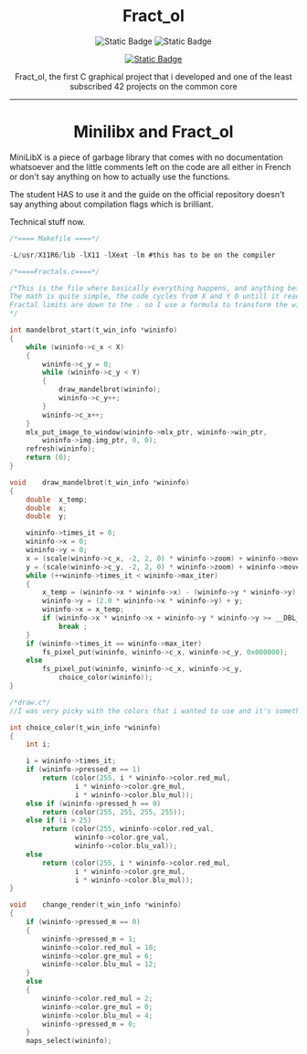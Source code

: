 <div align = "center">

# Fract_ol
![Static Badge](https://img.shields.io/badge/115%2F100-green?style=for-the-badge&logo=42&logoColor=%23F0EDCC&label=Score&labelColor=%2302343F&color=%23F0EDCC
)
![Static Badge](https://img.shields.io/badge/Language-green?style=for-the-badge&logo=C&logoColor=%23F0EDCC&labelColor=%2302343F&color=%23F0EDCC
)

[![Static Badge](https://img.shields.io/badge/Music%20Suggestion-Click%20Me?style=for-the-badge&logo=YouTube&logoColor=%23000000&labelColor=%23FFFFFF&color=%23FF0000)](https://www.youtube.com/watch?v=kd-8yZ1hhko)

Fract_ol, the first C graphical project that i developed and one of the least subscribed 42 projects on the common core

---

</div>

<div align="center">

# Minilibx and Fract_ol

</div>


MiniLibX is a piece of garbage library that comes with no documentation whatsoever and the little comments left on the code are all either in French or don't say anything on how to actually use the functions.

The student HAS to use it and the guide on the official repository doesn't say anything about compilation flags which is brilliant.

Technical stuff now.

```C
/*==== Makefile ====*/

-L/usr/X11R6/lib -lX11 -lXext -lm #this has to be on the compiler

/*====Fractals.c====*/

/*This is the file where basically everything happens, and anything before this is just error checking and value initialization.
The math is quite simple, the code cycles from X and Y 0 untill it reaches X and Y *window size* and sends wherever point it's on to a formula that calculates whether or not that point belongs to said fractal
Fractal limits are down to the . so I use a formula to transform the window coordinates value into floats that fit the XYgraph with the limits that I want, for example the coordinate (750,320) on the screen translates to (1.(3), -0.5(7)) on the XY graph
*/

int	mandelbrot_start(t_win_info *wininfo)
{
	while (wininfo->c_x < X)
	{
		wininfo->c_y = 0;
		while (wininfo->c_y < Y)
		{
			draw_mandelbrot(wininfo);
			wininfo->c_y++;
		}
		wininfo->c_x++;
	}
	mlx_put_image_to_window(wininfo->mlx_ptr, wininfo->win_ptr,
		wininfo->img.img_ptr, 0, 0);
	refresh(wininfo);
	return (0);
}

void	draw_mandelbrot(t_win_info *wininfo)
{
	double	x_temp;
	double	x;
	double	y;

	wininfo->times_it = 0;
	wininfo->x = 0;
	wininfo->y = 0;
	x = (scale(wininfo->c_x, -2, 2, 0) * wininfo->zoom) + wininfo->move_x;
	y = (scale(wininfo->c_y, -2, 2, 0) * wininfo->zoom) + wininfo->move_y;
	while (++wininfo->times_it < wininfo->max_iter)
	{
		x_temp = (wininfo->x * wininfo->x) - (wininfo->y * wininfo->y) + x;
		wininfo->y = (2.0 * wininfo->x * wininfo->y) + y;
		wininfo->x = x_temp;
		if (wininfo->x * wininfo->x + wininfo->y * wininfo->y >= __DBL_MAX__)
			break ;
	}
	if (wininfo->times_it == wininfo->max_iter)
		fs_pixel_put(wininfo, wininfo->c_x, wininfo->c_y, 0x000000);
	else
		fs_pixel_put(wininfo, wininfo->c_x, wininfo->c_y,
			choice_color(wininfo));
}

/*draw.c*/
//I was very picky with the colors that i wanted to use and it's something that I spend way to much time dealing with but I ended up with a fairly simple function that cycles through the colors that i want and supports 3 modes, all white where everything is white except the fractal set, a gradiant mode where everything is a nice color grandiant except the fractal set and the default color mode which every point that's iterated X times is a defined color and everything else is a purple gradiant. On top of the three modes the user can press _J_ or _K_ on the keyboard to cycle different color palletes, this is done through a simple change of values that are later used o calculate which color should a pixel be

int	choice_color(t_win_info *wininfo)
{
	int	i;

	i = wininfo->times_it;
	if (wininfo->pressed_m == 1)
		return (color(255, i * wininfo->color.red_mul,
				i * wininfo->color.gre_mul,
				i * wininfo->color.blu_mul));
	else if (wininfo->pressed_h == 0)
		return (color(255, 255, 255, 255));
	else if (i > 25)
		return (color(255, wininfo->color.red_val,
				wininfo->color.gre_val,
				wininfo->color.blu_val));
	else
		return (color(255, i * wininfo->color.red_mul,
				i * wininfo->color.gre_mul,
				i * wininfo->color.blu_mul));
}

void	change_render(t_win_info *wininfo)
{
	if (wininfo->pressed_m == 0)
	{
		wininfo->pressed_m = 1;
		wininfo->color.red_mul = 10;
		wininfo->color.gre_mul = 6;
		wininfo->color.blu_mul = 12;
	}
	else
	{
		wininfo->color.red_mul = 2;
		wininfo->color.gre_mul = 0;
		wininfo->color.blu_mul = 4;
		wininfo->pressed_m = 0;
	}
	maps_select(wininfo);
```